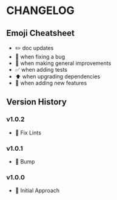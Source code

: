 # CHANGELOG

## Emoji Cheatsheet
- :pencil2: doc updates
- :bug: when fixing a bug
- :rocket: when making general improvements
- :white_check_mark: when adding tests
- :arrow_up: when upgrading dependencies
- :tada: when adding new features

## Version History

### v1.0.2

- :bug: Fix Lints

### v1.0.1

- :rocket: Bump

### v1.0.0

- :rocket: Initial Approach


